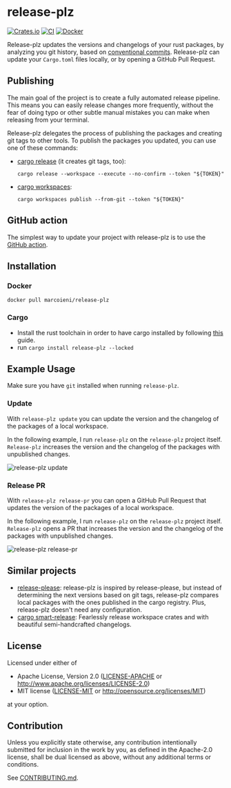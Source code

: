 # release-plz

[![Crates.io](https://img.shields.io/crates/v/release-plz.svg)](https://crates.io/crates/release-plz)
[![CI](https://github.com/MarcoIeni/release-plz/workflows/CI/badge.svg)](https://github.com/MarcoIeni/release-plz/actions)
[![Docker](https://badgen.net/badge/icon/docker?icon=docker&label)](https://hub.docker.com/r/marcoieni/release-plz)

Release-plz updates the versions and changelogs of your rust packages, by analyzing you git history,
based on [conventional commits](https://www.conventionalcommits.org/en/v1.0.0/).
Release-plz can update your `Cargo.toml` files locally, or by opening a GitHub Pull Request.

## Publishing

The main goal of the project is to create a fully automated release pipeline.
This means you can easily release changes more frequently, without the fear of doing typo or other
subtle manual mistakes you can make when releasing from your terminal.

Release-plz delegates the process of publishing the packages and creating git tags to other tools.
To publish the packages you updated, you can use one of these commands:

- [cargo release](https://crates.io/crates/cargo-release) (it creates git tags, too):
  ```shell
  cargo release --workspace --execute --no-confirm --token "${TOKEN}"
  ```
- [cargo workspaces](https://crates.io/crates/cargo-workspaces):
  ```shell
  cargo workspaces publish --from-git --token "${TOKEN}"
  ```

## GitHub action

The simplest way to update your project with release-plz is to use the [GitHub action](https://github.com/marketplace/actions/release-plz).

## Installation

### Docker

`docker pull marcoieni/release-plz`

### Cargo

* Install the rust toolchain in order to have cargo installed by following
  [this](https://www.rust-lang.org/tools/install) guide.
* run `cargo install release-plz --locked`

## Example Usage

Make sure you have `git` installed when running `release-plz`.

### Update

With `release-plz update` you can update the version and the changelog of the packages of a local workspace.

In the following example, I run `release-plz` on the `release-plz` project itself.
`Release-plz` increases the version and the changelog of the packages with unpublished changes.

![release-plz update](https://user-images.githubusercontent.com/11428655/160762832-54300ddb-ec9c-4538-a611-c66490c47333.gif)

### Release PR

With `release-plz release-pr` you can open a GitHub Pull Request that updates the version of the packages of a local workspace.

In the following example, I run `release-plz` on the `release-plz` project itself.
`Release-plz` opens a PR that increases the version and the changelog of the packages with unpublished changes.

![release-plz release-pr](https://user-images.githubusercontent.com/11428655/160772903-544c7578-7c17-4311-b6ca-a1aefeabe799.gif)

## Similar projects

- [release-please](https://github.com/googleapis/release-please): release-plz is inspired by release-please,
  but instead of determining the next versions based on git tags, release-plz compares local packages with
  the ones published in the cargo registry.
  Plus, release-plz doesn't need any configuration.
- [cargo smart-release](https://github.com/Byron/gitoxide/tree/main/cargo-smart-release):
  Fearlessly release workspace crates and with beautiful semi-handcrafted changelogs.


## License

Licensed under either of

 * Apache License, Version 2.0
   ([LICENSE-APACHE](LICENSE-APACHE) or http://www.apache.org/licenses/LICENSE-2.0)
 * MIT license
   ([LICENSE-MIT](LICENSE-MIT) or http://opensource.org/licenses/MIT)

at your option.

## Contribution

Unless you explicitly state otherwise, any contribution intentionally submitted
for inclusion in the work by you, as defined in the Apache-2.0 license, shall be
dual licensed as above, without any additional terms or conditions.

See [CONTRIBUTING.md](CONTRIBUTING.md).
